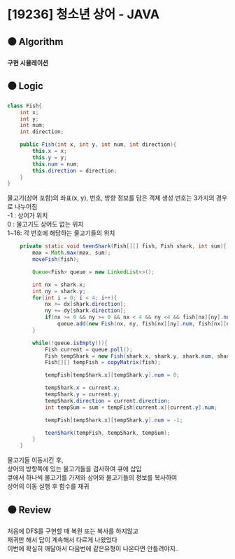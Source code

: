 # [19236] 청소년 상어 - JAVA

## :black_circle: Algorithm
**구현 시뮬레이션**

## :black_circle: Logic

```Java
class Fish{
    int x;
    int y;
    int num;
    int direction;

    public Fish(int x, int y, int num, int direction){
        this.x = x;
        this.y = y;
        this.num = num;
        this.direction = direction;
    }
}
```

물고기(상어 포함)의 좌표(x, y), 번호, 방향 정보를 담은 객체 생성
번호는 3가지의 경우로 나누어짐  
-1 : 상어가 위치  
0 : 물고기도 상어도 없는 위치  
1~16: 각 번호에 해당하는 물고기들의 위치

```Java
    private static void teenShark(Fish[][] fish, Fish shark, int sum){
        max = Math.max(max, sum);
        moveFish(fish);

        Queue<Fish> queue = new LinkedList<>();

        int nx = shark.x;
        int ny = shark.y;
        for(int i = 0; i < 4; i++){
            nx += dx[shark.direction];
            ny += dy[shark.direction];
            if(nx >= 0 && ny >= 0 && nx < 4 && ny <4 && fish[nx][ny].num != 0)
                queue.add(new Fish(nx, ny, fish[nx][ny].num, fish[nx][ny].direction));
        }

        while(!queue.isEmpty()){
            Fish current = queue.poll();
            Fish tempShark = new Fish(shark.x, shark.y, shark.num, shark.direction);
            Fish[][] tempFish = copyMatrix(fish);

            tempFish[tempShark.x][tempShark.y].num = 0;

            tempShark.x = current.x;
            tempShark.y = current.y;
            tempShark.direction = current.direction;
            int tempSum = sum + tempFish[current.x][current.y].num;

            tempFish[tempShark.x][tempShark.y].num = -1;

            teenShark(tempFish, tempShark, tempSum);
        }
    }
```

물고기들 이동시킨 후,  
상어의 방향쪽에 있는 물고기들을 검사하여 큐에 삽입  
큐에서 하나씩 물고기를 가져와 상어와 물고기들의 정보를 복사하여  
상어의 이동 실행 후 함수를 재귀

## :black_circle: Review
처음에 DFS를 구현할 때 복원 또는 복사를 하지않고  
재귀만 해서 답이 계속해서 다르게 나왔었다  
이번에 확실히 깨달아서 다음번에 같은유형이 나온다면 안틀려야지..